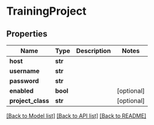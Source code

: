 # TrainingProject

## Properties
Name | Type | Description | Notes
------------ | ------------- | ------------- | -------------
**host** | **str** |  |
**username** | **str** |  |
**password** | **str** |  |
**enabled** | **bool** |  | [optional]
**project_class** | **str** |  | [optional]

[[Back to Model list]](../README.md#documentation-for-models) [[Back to API list]](../README.md#documentation-for-api-endpoints) [[Back to README]](../README.md)
